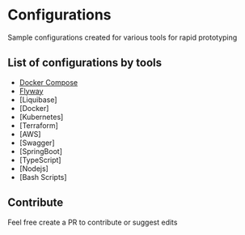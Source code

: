 # Configurations

Sample configurations created for various tools for rapid prototyping

## List of configurations by tools

- [Docker Compose](./docker-compose-database)
- [Flyway](./migrations-flyway)
- [Liquibase]
- [Docker]
- [Kubernetes]
- [Terraform]
- [AWS]
- [Swagger]
- [SpringBoot]
- [TypeScript]
- [Nodejs]
- [Bash Scripts]

## Contribute

Feel free create a PR to contribute or suggest edits
